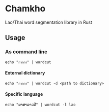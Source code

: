 # Chamkho
Lao/Thai word segmentation library in Rust

## Usage

### As command line

    echo "กากกา" | wordcut 

#### External dictionary

    echo "กากกา" | wordcut -d <path to dictionary>

#### Specific language

    echo "ພາສາລາວມີ" | wordcut -l lao

